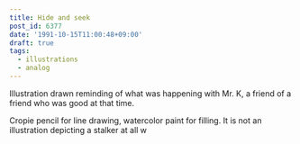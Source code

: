 ```yaml
---
title: Hide and seek
post_id: 6377
date: '1991-10-15T11:00:48+09:00'
draft: true
tags:
  - illustrations
  - analog
---
```


Illustration drawn reminding of what was happening with Mr. K, a friend of a friend who was good at that time.

Cropie pencil for line drawing, watercolor paint for filling. It is not an illustration depicting a stalker at all w
